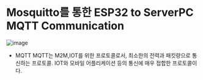Mosquitto를 통한 ESP32 to ServerPC MQTT Communication
=
![image](https://user-images.githubusercontent.com/91245647/137438951-7124c0a1-b3cd-4b59-8283-cbece0532832.png)

- MQTT
MQTT는 M2M,IOT를 위한 프로토콜로서, 최소한의 전력과 패킷량으로 통신하는 프로토콜.
IOT와 모바일 어플리케이션 등의 통신에 매우 접합한 프로토콜이다.

